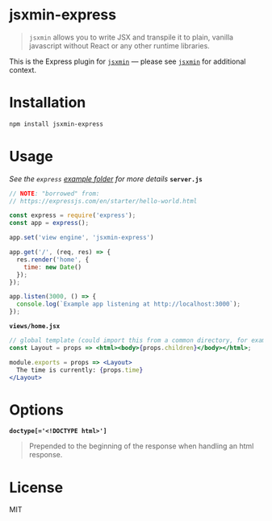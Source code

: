 # jsxmin-express
> `jsxmin` allows you to write JSX and transpile it to plain, vanilla javascript without React or any other runtime libraries.

This is the Express plugin for [`jsxmin`](https://www.npmjs.com/package/jsxmin) &mdash; please see [`jsxmin`](../../README.md) for additional context.

Installation
============

```bash
npm install jsxmin-express
```

Usage
=====
*See the `express` [example folder](../../examples/express) for more details*
**`server.js`**
```javascript
// NOTE: "borrowed" from:
// https://expressjs.com/en/starter/hello-world.html

const express = require('express');
const app = express();

app.set('view engine', 'jsxmin-express')

app.get('/', (req, res) => {
  res.render('home', {
    time: new Date()
  });
});

app.listen(3000, () => {
  console.log(`Example app listening at http://localhost:3000`);
});
```

**`views/home.jsx`**
```jsx
// global template (could import this from a common directory, for example)
const Layout = props => <html><body>{props.children}</body></html>;

module.exports = props => <Layout>
  The time is currently: {props.time}
</Layout>
```

Options
=======
**`doctype[='<!DOCTYPE html>']`**
> Prepended to the beginning of the response when handling an html response.


License
=======
MIT
